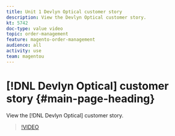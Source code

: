 ```yaml
---
title: Unit 1 Devlyn Optical customer story 
description: View the Devlyn Optical customer story.
kt: 5742
doc-type: value video
topic: order-management
feature: magento-order-management
audience: all
activity: use
team: magentou
---
```


# [!DNL Devlyn Optical] customer story {#main-page-heading}

View the [!DNL Devlyn Optical] customer story.

>[!VIDEO](https://video.tv.adobe.com/v/39843/?quality=12&learn=on)
